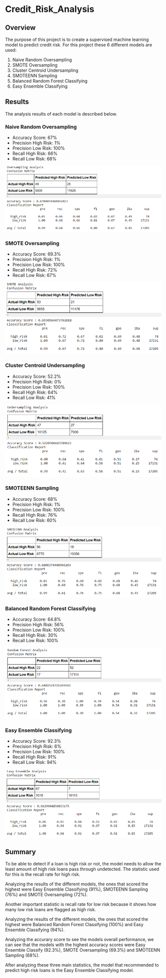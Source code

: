 # Credit_Risk_Analysis

## Overview

The purpose of this project is to create a supervised machine learning model to predict credit risk. For this project these 6 different models are used:

1. Naive Random Oversampling
2. SMOTE Oversampling
3. Cluster Centroid Undersampling
4. SMOTEENN Sampling
5. Balanced Random Forest Classifying
6. Easy Ensemble Classifying

## Results

The analysis results of each model is described below.

### Naive Random Oversampling

* Accuracy Score: 67%
* Precision High Risk: 1%
* Precision Low Risk: 100%
* Recall High Risk: 66%
* Recall Low Risk: 68%

![oversampling](https://github.com/carolineshipley/Credit_Risk_Analysis/blob/main/resources/Naive.PNG)

### SMOTE Oversampling

* Accuracy Score: 69.3%
* Precision High Risk: 1%
* Precision Low Risk: 100%
* Recall High Risk: 72%
* Recall Low Risk: 67%

![SMOTE](https://github.com/carolineshipley/Credit_Risk_Analysis/blob/main/resources/Smote.png)

### Cluster Centroid Undersampling

* Accuracy Score: 52.2%
* Precision High Risk: 0%
* Precision Low Risk: 100%
* Recall High Risk: 64%
* Recall Low Risk: 41%

![undersampling](https://github.com/carolineshipley/Credit_Risk_Analysis/blob/main/resources/Cluster.png)

### SMOTEENN Sampling

* Accuracy Score: 68%
* Precision High Risk: 1%
* Precision Low Risk: 100%
* Recall High Risk: 76%
* Recall Low Risk: 60%

![SMOTEENN](https://github.com/carolineshipley/Credit_Risk_Analysis/blob/main/resources/Smoteen.png)

### Balanced Random Forest Classifying

* Accuracy Score: 64.8%
* Precision High Risk: 56%
* Precision Low Risk: 100%
* Recall High Risk: 30%
* Recall Low Risk: 100%

![random_forest](https://github.com/carolineshipley/Credit_Risk_Analysis/blob/main/resources/Forest.png)

### Easy Ensemble Classifying

* Accuracy Score: 92.3%
* Precision High Risk: 6%
* Precision Low Risk: 100%
* Recall High Risk: 91%
* Recall Low Risk: 94%

![easy_ensemble](https://github.com/carolineshipley/Credit_Risk_Analysis/blob/main/resources/Easy.png)

## Summary

To be able to detect if a loan is high risk or not, the model needs to allow the least amount of high risk loans pass through undetected. The statistic used for this is the recall rate for high risk. 

Analyzing the results of the different models, the ones that scored the highest were Easy Ensemble Classifying (91%), SMOTEENN Sampling (76%) and SMOTE Oversampling (72%).

Another important statistic is recall rate for low risk because it shows how many low risk loans are flagged as high risk. 

Analyzing the results of the different models, the ones that scored the highest were Balanced Random Forest Classifying (100%) and Easy Ensemble Classifying (94%).

Analyzing the accurary score to see the models overall performance, we can see that the models with the highest accuracy scores were Easy Ensemble Classify (92.3%), SMOTE Oversampling (69.3%) and SMOTEENN Sampling (68%).

After analyzing these three main statistics, the model that recommended to predict high risk loans is the Easy Ensemble Classifying model.
